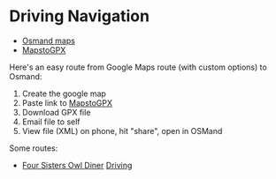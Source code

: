# Driving Navigation

 * [Osmand maps](https://osmand.net/)
 * [MapstoGPX](https://mapstogpx.com/#)

Here's an easy route from Google Maps route (with custom options) to Osmand:

1. Create the google map
2. Paste link to [MapstoGPX](https://mapstogpx.com/#)
3. Download GPX file
4. Email file to self
5. View file (XML) on phone, hit "share", open in OSMand

Some routes:

* [Four Sisters Owl Diner](https://theowldiner.com/) [Driving](https://goo.gl/maps/3P553jYpdXAu1h1w6)
